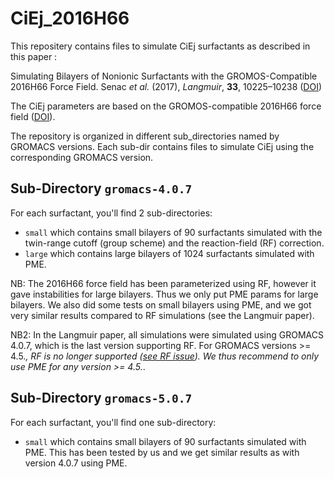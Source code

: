 # CiEj_2016H66
This repositery contains files to simulate CiEj surfactants as described in this paper :

Simulating Bilayers of Nonionic Surfactants with the GROMOS-Compatible 2016H66 Force Field.
Senac *et al.* (2017), *Langmuir*, **33**, 10225–10238 ([DOI](http://doi.org/10.1021/acs.langmuir.7b01348))

The CiEj parameters are based on the GROMOS-compatible 2016H66 force field ([DOI](http://doi.org/10.1021/acs.jctc.6b00187)).

The repository is organized in different sub_directories named by GROMACS versions. Each sub-dir contains files to simulate CiEj using the corresponding GROMACS version.

## Sub-Directory `gromacs-4.0.7`
For each surfactant, you'll find 2 sub-directories:
- `small` which contains small bilayers of 90 surfactants simulated with the twin-range cutoff (group scheme) and the reaction-field (RF) correction.
- `large` which contains large bilayers of 1024 surfactants simulated with PME.

NB: The 2016H66 force field has been parameterized using RF, however it gave instabilities for large bilayers. Thus we only put PME params for large bilayers. We also did some tests on small bilayers using PME, and we got very similar results compared to RF simulations (see the Langmuir paper).

NB2: In the Langmuir paper, all simulations were simulated using GROMACS 4.0.7, which is the last version supporting RF. For GROMACS versions >= 4.5.*, RF is no longer supported
([see RF issue](https://redmine.gromacs.org/issues/1400)). We thus recommend to only use PME for any version >= 4.5.*.

## Sub-Directory `gromacs-5.0.7`
For each surfactant, you'll find one sub-directory:
- `small` which contains small bilayers of 90 surfactants simulated with PME. This has been tested by us and we get similar results as with version 4.0.7 using PME.
